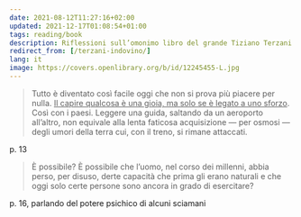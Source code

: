 ```yaml
---
date: 2021-08-12T11:27:16+02:00
updated: 2021-12-17T01:08:54+01:00
tags: reading/book
description: Riflessioni sull’omonimo libro del grande Tiziano Terzani
redirect_from: [/terzani-indovino/]
lang: it
image: https://covers.openlibrary.org/b/id/12245455-L.jpg
---
```

> Tutto è diventato così facile oggi che non si prova più piacere per nulla. <u>Il capire qualcosa è una gioia, ma solo se è legato a uno sforzo</u>. Così con i paesi. Leggere una guida, saltando da un aeroporto all’altro, non equivale alla lenta faticosa acquisizione — per osmosi — degli umori della terra cui, con il treno, si rimane attaccati.

p. 13

> È possibile? È possibile che l’uomo, nel corso dei millenni, abbia perso, per disuso, derte capacità che prima gli erano naturali e che oggi solo certe persone sono ancora in grado di esercitare?

p. 16, parlando del potere psichico di alcuni sciamani
